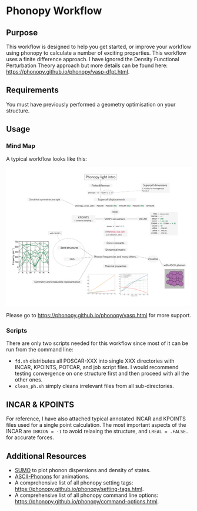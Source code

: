 # Phonopy Workflow
## Purpose
This workflow is designed to help you get started, or improve your workflow using phonopy to calculate a number of exciting properties. This workflow uses a finite difference approach. I have ignored the Density Functional Perturbation Theory approach but more details can be found here: https://phonopy.github.io/phonopy/vasp-dfpt.html.

## Requirements
You must have previously performed a geometry optimisation on your structure. 

## Usage 
### Mind Map
A typical workflow looks like this:

![](diagramme_phonopy.png)

Please go to https://phonopy.github.io/phonopy/vasp.html for more support.

### Scripts
There are only two scripts needed for this workflow since most of it can be run from the command line:
- `fd.sh` distributes all POSCAR-XXX into single XXX directories with INCAR, KPOINTS, POTCAR, and job script files. I would recommend testing convergence on one structure first and then proceed with all the other ones.
- `clean_ph.sh` simply cleans irrelevant files from all sub-directories.

## INCAR & KPOINTS
For reference, I have also attached typical annotated INCAR and KPOINTS files used for a single point calculation. The most important aspects of the INCAR are `IBRION = -1` to avoid relaxing the structure, and `LREAL = .FALSE.` for accurate forces.

## Additional Resources
- [SUMO](https://github.com/ajjackson/sumo) to plot phonon dispersions and density of states.
- [ASCII-Phonons](https://github.com/ajjackson/ascii-phonons) for animations.
- A comprehensive list of all phonopy setting tags: https://phonopy.github.io/phonopy/setting-tags.html.
- A comprehensive list of all phonopy command line options: https://phonopy.github.io/phonopy/command-options.html.
